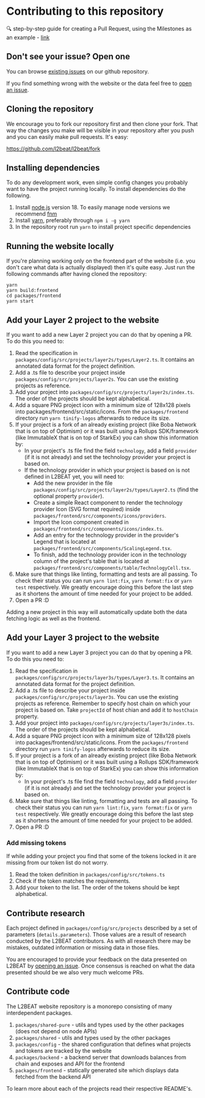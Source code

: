# Contributing to this repository

🔍 step-by-step guide for creating a Pull Request, using the Milestones as an example -
[link](https://l2beat.notion.site/How-to-add-milestones-to-L2BEAT-0e8684a83c3c48ce8bc7b605d9c9a1bf)

## Don't see your issue? Open one

You can browse [existing issues](https://github.com/l2beat/l2beat/issues) on our github repository.

If you find something wrong with the website or the data feel free to
[open an issue](https://github.com/l2beat/l2beat/issues/new).

## Cloning the repository

We encourage you to fork our repository first and then clone your fork. That way the changes you
make will be visible in your repository after you push and you can easily make pull requests. It's
easy:

https://github.com/l2beat/l2beat/fork

## Installing dependencies

To do any development work, even simple config changes you probably want to have the project running
locally. To install dependencies do the following.

1. Install [node.js](https://nodejs.org/en/) version 18. To easily manage node versions we recommend
   [fnm](https://github.com/Schniz/fnm)
2. Install [yarn](https://classic.yarnpkg.com/en/docs/install#debian-stable), preferably through
   `npm i -g yarn`
3. In the repository root run `yarn` to install project specific dependencies

## Running the website locally

If you're planning working only on the frontend part of the website (i.e. you don't care what data
is actually displayed) then it's quite easy. Just run the following commands after having cloned the
repository:

```
yarn
yarn build:frontend
cd packages/frontend
yarn start
```

## Add your Layer 2 project to the website

If you want to add a new Layer 2 project you can do that by opening a PR. To do this you need to:

1. Read the specification in `packages/config/src/projects/layer2s/types/Layer2.ts`. It contains an annotated
   data format for the project definition.
2. Add a .ts file to describe your project inside `packages/config/src/projects/layer2s`. You can use the
   existing projects as reference.
3. Add your project into `packages/config/src/projects/layer2s/index.ts`. The order of the projects should be
   kept alphabetical.
4. Add a square PNG project icon with a minimum size of 128x128 pixels into
   packages/frontend/src/static/icons. From the `packages/frontend` directory
   run `yarn tinify-logos` afterwards to reduce its size.
5. If your project is a fork of an already existing project (like Boba Network that is on top of
   Optimism) or it was built using a Rollups SDK/framework (like ImmutableX that is on top of
   StarkEx) you can show this information by:
   - In your project's .ts file find the field `technology`, add a field `provider` (if it is not
     already) and set the technology provider your project is based on.
   - If the technology provider in which your project is based on is not defined in L2BEAT yet, you
     will need to:
     - Add the new provider in the file `packages/config/src/projects/layer2s/types/Layer2.ts` (find the
       optional property `provider`).
     - Create a simple React component to render the technology provider Icon (SVG format required)
       inside `packages/frontend/src/components/icons/providers`.
     - Import the Icon component created in `packages/frontend/src/components/icons/index.ts`.
     - Add an entry for the technology provider in the provider's Legend that is located at
       `packages/frontend/src/components/ScalingLegend.tsx`.
     - To finish, add the technology provider icon in the technology column of the project's table
       that is located at `packages/frontend/src/components/table/TechnologyCell.tsx`.
6. Make sure that things like linting, formatting and tests are all passing. To
   check their status you can run `yarn lint:fix`, `yarn format:fix` or `yarn test`
   respectively. We greatly encourage doing this before the last step as it
   shortens the amount of time needed for your project to be added.
7. Open a PR :D

Adding a new project in this way will automatically update both the data fetching logic as well as
the frontend.

## Add your Layer 3 project to the website

If you want to add a new Layer 3 project you can do that by opening a PR. To do this you need to:

1. Read the specification in `packages/config/src/projects/layer3s/types/Layer3.ts`. It contains an annotated
   data format for the project definition.
2. Add a .ts file to describe your project inside `packages/config/src/projects/layer3s`. You can use the
   existing projects as reference. Remember to specify host chain on which your project is based on.
   Take `projectId` of host chian and add it to `hostChain` property.
3. Add your project into `packages/config/src/projects/layer3s/index.ts`. The order of the projects should be
   kept alphabetical.
4. Add a square PNG project icon with a minimum size of 128x128 pixels into
   packages/frontend/src/static/icons. From the `packages/frontend` directory
   run `yarn tinify-logos` afterwards to reduce its size.
5. If your project is a fork of an already existing project (like Boba Network that is on top of
   Optimism) or it was built using a Rollups SDK/framework (like ImmutableX that is on top of
   StarkEx) you can show this information by:
   - In your project's .ts file find the field `technology`, add a field `provider` (if it is not
     already) and set the technology provider your project is based on.
6. Make sure that things like linting, formatting and tests are all passing. To
   check their status you can run `yarn lint:fix`, `yarn format:fix` or `yarn test`
   respectively. We greatly encourage doing this before the last step as it
   shortens the amount of time needed for your project to be added.
7. Open a PR :D

### Add missing tokens

If while adding your project you find that some of the tokens locked in it are missing from our
token list do not worry.

1. Read the token definition in `packages/config/src/tokens.ts`
2. Check if the token matches the requirements.
3. Add your token to the list. The order of the tokens should be kept alphabetical.

## Contribute research

Each project defined in `packages/config/src/projects` described by a set of parameters
(`details.parameters`). Those values are a result of research conducted by the L2BEAT contributors.
As with all research there may be mistakes, outdated information or missing data in those files.

You are encouraged to provide your feedback on the data presented on L2BEAT by
[opening an issue](https://github.com/l2beat/l2beat/issues/new). Once consensus is reached on what
the data presented should be we also very much welcome PRs.

## Contribute code

The L2BEAT website repository is a monorepo consisting of many interdependent packages.

1. `packages/shared-pure` - utils and types used by the other packages (does not depend on node APIs)
2. `packages/shared` - utils and types used by the other packages
3. `packages/config` - the shared configuration that defines what projects and tokens are tracked by
   the website
4. `packages/backend` - a backend server that downloads balances from chain and exposes and API for
   the frontend
5. `packages/frontend` - statically generated site which displays data fetched from the backend API

To learn more about each of the projects read their respective README's.
